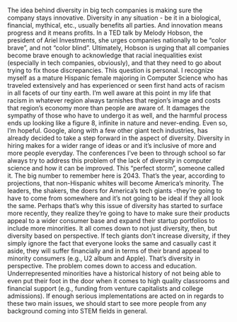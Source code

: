 The idea behind diversity in big tech companies is making sure the company stays innovative. Diversity in any situation - be it in a biological, financial, mythical, etc., usually benefits all parties. And innovation means progress and it means profits. In a TED talk by Melody Hobson, the president of Ariel Investments, she urges companies nationally to be “color brave”, and not “color blind”. Ultimately, Hobson is urging that all companies become brave enough to acknowledge that racial inequalities exist (especially in tech companies, obviously), and that they need to go about trying to fix those discrepancies.
This question is personal. I recognize myself as a mature Hispanic female majoring in Computer Science who has traveled extensively and has experienced or seen first hand acts of racism in all facets of our tiny earth. I’m well aware at this point in my life that racism in whatever region always tarnishes that region’s image and costs that region’s economy more than people are aware of. It damages the sympathy of those who have to undergo it as well, and the harmful process ends up looking like a figure 8, infinite in nature and never-ending.
Even so, I’m hopeful. Google, along with a few other giant tech industries, has already decided to take a step forward in the aspect of diversity. Diversity in hiring makes for a wider range of ideas or and it’s inclusive of more and more people everyday.
The conferences I’ve been to through school so far always try to address this problem of the lack of diversity in computer science and how it can be improved. This “perfect storm”, someone called it. The big number to remember here is 2043. That’s the year, according to projections, that non-Hispanic whites will become America’s minority. The leaders, the shakers, the doers for America’s tech giants -they’re going to have to come from somewhere and it’s not going to be ideal if they all look the same. Perhaps that’s why this issue of diversity has started to surface more recently, they realize they’re going to have to make sure their products appeal to a wider consumer base and expand their startup portfolios to include more minorities. It all comes down to not just diversity, then, but diversity based on perspective. If tech giants don’t increase diversity, if they simply ignore the fact that everyone looks the same and casually cast it aside, they will suffer financially and in terms of their brand appeal to minority consumers (e.g., U2 album and Apple). That’s diversity in perspective.
The problem comes down to access and education. Underrepresented minorities have a historical history of not being able to even put their foot in the door when it comes to high quality classrooms and financial support (e.g., funding from venture capitalists and college admissions). If enough serious implementations are acted on in regards to these two main issues, we should start to see more people from any background coming into STEM fields in general.
